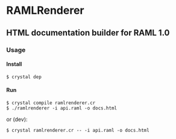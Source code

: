 # RAMLRenderer
## HTML documentation builder for RAML 1.0

### Usage

#### Install

    $ crystal dep
    
#### Run

    $ crystal compile ramlrenderer.cr
    $ ./ramlrenderer -i api.raml -o docs.html
    
or (dev):

    $ crystal ramlrenderer.cr -- -i api.raml -o docs.html
    

